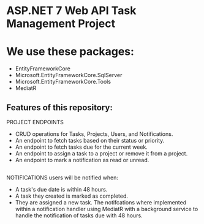 # ASP.NET 7 Web API Task Management Project

# We use these packages:
- EntityFrameworkCore
- Microsoft.EntityFrameworkCore.SqlServer
- Microsoft.EntityFrameworkCore.Tools
- MediatR


## Features of this repository:
PROJECT ENDPOINTS
- CRUD operations for Tasks, Projects, Users, and Notifications.
- An endpoint to fetch tasks based on their status or priority.
- An endpoint to fetch tasks due for the current week.
- An endpoint to assign a task to a project or remove it from a project.
- An endpoint to mark a notification as read or unread.
##
NOTIFICATIONS
users will be notified when:
- A task's due date is within 48 hours.
- A task they created is marked as completed.
- They are assigned a new task.
The notifcations where implemented within a notification handler using MediatR with a background service to handle the notification of tasks due with 48 hours.

